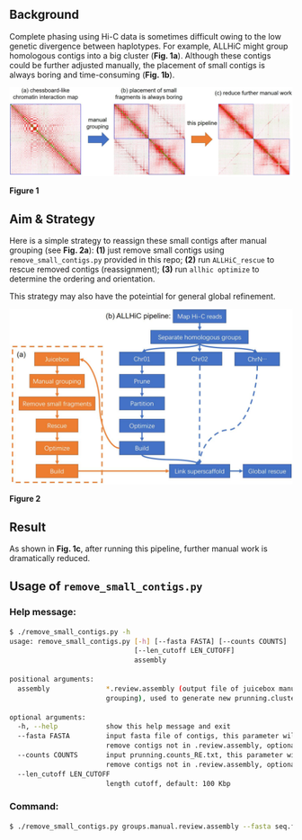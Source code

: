 ## Background

Complete phasing using Hi-C data is sometimes difficult owing to the low genetic divergence between haplotypes. For example, ALLHiC might group homologous contigs into a big cluster (**Fig. 1a**). Although these contigs could be further adjusted manually, the placement of small contigs is always boring and time-consuming (**Fig. 1b**).

![Fig1](./figs/Fig1.jpg)

**Figure 1**

## Aim & Strategy

Here is a simple strategy to reassign these small contigs after manual grouping (see **Fig. 2a**): **(1)** just remove small contigs using ` remove_small_contigs.py` provided in this repo; **(2)** run `ALLHiC_rescue` to rescue removed contigs (reassignment); **(3)** run `allhic optimize` to determine the ordering and orientation.

This strategy may also have the poteintial for general global refinement.

![Fig2](./figs/Fig2.jpg)

**Figure 2**

## Result

As shown in **Fig. 1c**, after running this pipeline, further manual work is dramatically reduced.

## Usage of `remove_small_contigs.py`

### Help message:

```Bash
$ ./remove_small_contigs.py -h
usage: remove_small_contigs.py [-h] [--fasta FASTA] [--counts COUNTS]
                               [--len_cutoff LEN_CUTOFF]
                               assembly

positional arguments:
  assembly              *.review.assembly (output file of juicebox manual
                        grouping), used to generate new prunning.clusters.txt

optional arguments:
  -h, --help            show this help message and exit
  --fasta FASTA         input fasta file of contigs, this parameter will
                        remove contigs not in .review.assembly, optional
  --counts COUNTS       input prunning.counts_RE.txt, this parameter will
                        remove contigs not in .review.assembly, optional
  --len_cutoff LEN_CUTOFF
                        length cutoff, default: 100 Kbp
```

### Command:

```Bash
$ ./remove_small_contigs.py groups.manual.review.assembly --fasta seq.fasta --counts prunning.counts_GATC.txt
```

